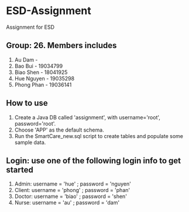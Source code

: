 # ESD-Assignment
Assignment for ESD

## Group: 26. Members includes
1. Au Dam - 
2. Bao Bui	  - 19034799
3. Biao Shen  - 18041925
4. Hue Nguyen - 19035298
5. Phong Phan - 19036141



## How to use
1. Create a Java DB called 'assignment', with username='root', password='root'.    
2. Choose 'APP' as the default schema.
3. Run the SmartCare_new.sql script to create tables and populate some sample data.

## Login: use one of the following login info to get started
1. Admin: username = 'hue' ; password = 'nguyen'
2. Client: username = 'phong' ; password = 'phan'
3. Doctor: username = 'biao' ; password = 'shen'
4. Nurse: username = 'au' ; password = 'dam'
